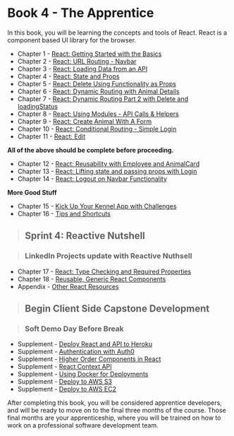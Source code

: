 # Book 4 - The Apprentice

In this book, you will be learning the concepts and tools of React. React is a component based UI library for the browser.

* Chapter 1 - [React: Getting Started with the Basics](./chapters/REACT_BASICS.md)
* Chapter 2 - [React: URL Routing - Navbar](./chapters/REACT_ROUTING.md)
* Chapter 3 - [React: Loading Data from an API](./chapters/REACT_LOADING_DATA.md)
* Chapter 4 - [React: State and Props](./chapters/COMPONENT_STATE_PROPS.md)
* Chapter 5 - [React: Delete Using Functionality as Props](./chapters/FUNCTIONS_AS_PROPS.md)
* Chapter 6 - [React: Dynamic Routing with Animal Details](./chapters/REACT_DYNAMIC_ROUTING.md)
* Chapter 7 - [React: Dynamic Routing Part 2 with Delete and loadingStatus](./chapters/REACT_DYNAMIC_ROUTING_PART2.md)
* Chapter 8 - [React: Using Modules - API Calls & Helpers](./chapters/MODULES.md)
* Chapter 9 - [React: Create Animal With A Form](./chapters/REACT_FORMS.md)
* Chapter 10 - [React: Conditional Routing - Simple Login](./chapters/REACT_CONDITIONAL_RENDERING.md)
* Chapter 11 - [React: Edit](./chapters/REACT_EDIT.md)

**All of the above should be complete before proceeding.**
* Chapter 12 - [React: Reusability with Employee and AnimalCard](./chapters/REACT_REUSABLE_COMPONENTS.md)
* Chapter 13 - [React: Lifting state and passing props with Login](./chapters/REACT_LIFT_STATE_PASS_PROPS.md)
* Chapter 14 - [React: Logout on Navbar Functionality](./chapters/REACT_LOGOUT_NAVBAR.md)


**More Good Stuff**
* Chapter 15 - [Kick Up Your Kennel App with Challenges](./chapters/ADVANCED_CHALLENGES.md)
* Chapter 16 - [Tips and Shortcuts](./chapters/REACT_TIPS.md)

> ## Sprint 4: Reactive Nutshell


> ### LinkedIn Projects update with Reactive Nuthsell

* Chapter 17 - [React: Type Checking and Required Properties](./chapters/REACT_TYPE_CHECKING.md)
* Chapter 18 - [Reusable, Generic React Components](./chapters/REACT_GENERIC_COMPONENTS.md)
* Appendix - [Other React Resources](./chapters/REACT_APPENDIX.md)

> ## **Begin Client Side Capstone Development**

> ### Soft Demo Day Before Break

* Supplement - [Deploy React and API to Heroku](./chapters/JSON_SERVER_HEROKU.md)
* Supplement - [Authentication with Auth0](https://auth0.com/blog/reactjs-authentication-tutorial/)
* Supplement - [Higher Order Components in React](./chapters/REACT_HOC.md)
* Supplement - [React Context API](./chapters/REACT_CONTEXT_API.md)
* Supplement - [Using Docker for Deployments](./chapters/DOCKER_INTRO.md)
* Supplement - [Deploy to AWS S3](./chapters/AWS_S3.md)
* Supplement - [Deploy to AWS EC2](./chapters/AWS_EC2.md)

After completing this book, you will be considered apprentice developers, and will be ready to move on to the final three months of the course. Those final months are your apprenticeship, where you will be trained on how to work on a professional software development team.
